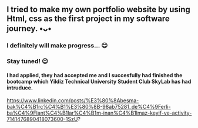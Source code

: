 ## I tried to make my own portfolio website by using Html, css as the first project in my software journey. •ᴗ•
### I definitely will make progress... 😊
### Stay tuned! 😉
#### I had applied, they had accepted me and I succesfully had finished the bootcamp which Yildiz Technical University Student Club SkyLab has had intruduce.
https://www.linkedin.com/posts/%E3%80%8Abesma-bak%C4%B1rc%C4%B1%E3%80%8B-98ab75281_de%C4%9Ferli-ba%C4%9Flant%C4%B1lar%C4%B1m-inan%C4%B1lmaz-keyif-ve-activity-7141476890418073600-1SzU?
